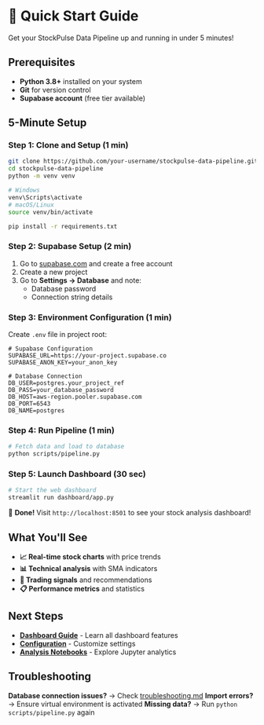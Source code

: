 # 🚀 Quick Start Guide

Get your StockPulse Data Pipeline up and running in under 5 minutes!

## Prerequisites

- **Python 3.8+** installed on your system
- **Git** for version control
- **Supabase account** (free tier available)

## 5-Minute Setup

### Step 1: Clone and Setup (1 min)
```bash
git clone https://github.com/your-username/stockpulse-data-pipeline.git
cd stockpulse-data-pipeline
python -m venv venv

# Windows
venv\Scripts\activate
# macOS/Linux
source venv/bin/activate

pip install -r requirements.txt
```

### Step 2: Supabase Setup (2 min)
1. Go to [supabase.com](https://supabase.com) and create a free account
2. Create a new project
3. Go to **Settings → Database** and note:
   - Database password
   - Connection string details

### Step 3: Environment Configuration (1 min)
Create `.env` file in project root:
```env
# Supabase Configuration
SUPABASE_URL=https://your-project.supabase.co
SUPABASE_ANON_KEY=your_anon_key

# Database Connection
DB_USER=postgres.your_project_ref
DB_PASS=your_database_password
DB_HOST=aws-region.pooler.supabase.com
DB_PORT=6543
DB_NAME=postgres
```

### Step 4: Run Pipeline (1 min)
```bash
# Fetch data and load to database
python scripts/pipeline.py
```

### Step 5: Launch Dashboard (30 sec)
```bash
# Start the web dashboard
streamlit run dashboard/app.py
```

🎉 **Done!** Visit `http://localhost:8501` to see your stock analysis dashboard!

## What You'll See

- **📈 Real-time stock charts** with price trends
- **📊 Technical analysis** with SMA indicators  
- **🎯 Trading signals** and recommendations
- **📋 Performance metrics** and statistics

## Next Steps

- **[Dashboard Guide](dashboard-guide.md)** - Learn all dashboard features
- **[Configuration](configuration.md)** - Customize settings
- **[Analysis Notebooks](analysis-guide.md)** - Explore Jupyter analytics

## Troubleshooting

**Database connection issues?** → Check [troubleshooting.md](troubleshooting.md)
**Import errors?** → Ensure virtual environment is activated
**Missing data?** → Run `python scripts/pipeline.py` again